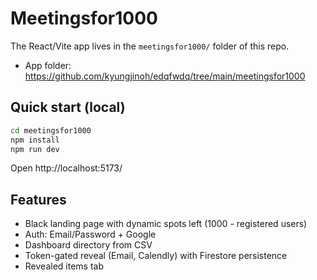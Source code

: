# Meetingsfor1000

The React/Vite app lives in the `meetingsfor1000/` folder of this repo.

- App folder: https://github.com/kyungjinoh/edqfwdq/tree/main/meetingsfor1000

## Quick start (local)

```bash
cd meetingsfor1000
npm install
npm run dev
```

Open http://localhost:5173/

## Features
- Black landing page with dynamic spots left (1000 - registered users)
- Auth: Email/Password + Google
- Dashboard directory from CSV
- Token-gated reveal (Email, Calendly) with Firestore persistence
- Revealed items tab
